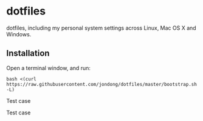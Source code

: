 # dotfiles
dotfiles, including my personal system settings across Linux, Mac OS X and Windows.

## Installation

Open a terminal window, and run:

```
bash <(curl https://raw.githubusercontent.com/jondong/dotfiles/master/bootstrap.sh -L)
```

Test case

Test case
